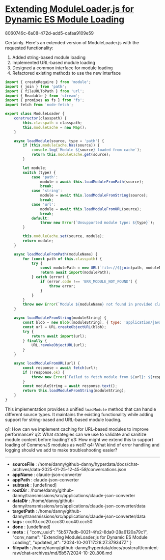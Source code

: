 # [Extending ModuleLoader.js for Dynamic ES Module Loading](https://claude.ai/chat/5b577adb-0021-4fe2-8da0-28a6120a79c1)

8060749c-6a08-472d-add5-cafaa9109e59

 Certainly. Here's an extended version of ModuleLoader.js with the requested functionality:

1. Added string-based module loading
2. Implemented URL-based module loading
3. Designed a common interface for module loading
4. Refactored existing methods to use the new interface

```javascript
import { createRequire } from 'module';
import { join } from 'path';
import { fileURLToPath } from 'url';
import { Readable } from 'stream';
import { promises as fs } from 'fs';
import fetch from 'node-fetch';

export class ModuleLoader {
    constructor(classpath) {
        this.classpath = classpath;
        this.moduleCache = new Map();
    }

    async loadModule(source, type = 'path') {
        if (this.moduleCache.has(source)) {
            console.log(`Module ${source} loaded from cache`);
            return this.moduleCache.get(source);
        }

        let module;
        switch (type) {
            case 'path':
                module = await this.loadModuleFromPath(source);
                break;
            case 'string':
                module = await this.loadModuleFromString(source);
                break;
            case 'url':
                module = await this.loadModuleFromURL(source);
                break;
            default:
                throw new Error(`Unsupported module type: ${type}`);
        }

        this.moduleCache.set(source, module);
        return module;
    }

    async loadModuleFromPath(moduleName) {
        for (const path of this.classpath) {
            try {
                const modulePath = new URL(`file://${join(path, moduleName)}.js`).href;
                return await import(modulePath);
            } catch (error) {
                if (error.code !== 'ERR_MODULE_NOT_FOUND') {
                    throw error;
                }
            }
        }
        throw new Error(`Module ${moduleName} not found in provided classpath`);
    }

    async loadModuleFromString(moduleString) {
        const blob = new Blob([moduleString], { type: 'application/javascript' });
        const url = URL.createObjectURL(blob);
        try {
            return await import(url);
        } finally {
            URL.revokeObjectURL(url);
        }
    }

    async loadModuleFromURL(url) {
        const response = await fetch(url);
        if (!response.ok) {
            throw new Error(`Failed to fetch module from ${url}: ${response.statusText}`);
        }
        const moduleString = await response.text();
        return this.loadModuleFromString(moduleString);
    }
}
```

This implementation provides a unified `loadModule` method that can handle different source types. It maintains the existing functionality while adding support for string-based and URL-based module loading.

q1: How can we implement caching for URL-based modules to improve performance?
q2: What strategies can we use to validate and sanitize module content before loading?
q3: How might we extend this to support loading of CommonJS modules as well?
q4: What kind of error handling and logging should we add to make troubleshooting easier?

---

* **sourceFile** : /home/danny/github-danny/hyperdata/docs/chat-archives/data-2025-01-25-12-45-58/conversations.json
* **appName** : claude-json-converter
* **appPath** : claude-json-converter
* **subtask** : [undefined]
* **rootDir** : /home/danny/github-danny/transmissions/src/applications/claude-json-converter
* **dataDir** : /home/danny/github-danny/transmissions/src/applications/claude-json-converter/data
* **targetPath** : /home/danny/github-danny/transmissions/src/applications/claude-json-converter/data
* **tags** : ccc10.ccc20.ccc30.ccc40.ccc50
* **done** : [undefined]
* **meta** : {
  "conv_uuid": "5b577adb-0021-4fe2-8da0-28a6120a79c1",
  "conv_name": "Extending ModuleLoader.js for Dynamic ES Module Loading",
  "updated_at": "2024-10-20T17:28:27.379347Z"
}
* **filepath** : /home/danny/github-danny/hyperdata/docs/postcraft/content-raw/chat-archives/md/5b57/2024-10-20_806.md